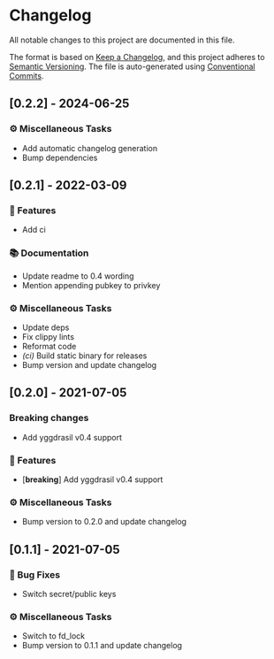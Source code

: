 # Changelog

All notable changes to this project are documented in this file.

The format is based on [Keep a Changelog], and this project adheres to
[Semantic Versioning]. The file is auto-generated using [Conventional Commits].

[keep a changelog]: https://keepachangelog.com/en/1.0.0/
[semantic versioning]: https://semver.org/spec/v2.0.0.html
[conventional commits]: https://www.conventionalcommits.org/en/v1.0.0/

## [0.2.2] - 2024-06-25

### ⚙️ Miscellaneous Tasks

- Add automatic changelog generation
- Bump dependencies


## [0.2.1] - 2022-03-09

### 🚀 Features

- Add ci

### 📚 Documentation

- Update readme to 0.4 wording
- Mention appending pubkey to privkey

### ⚙️ Miscellaneous Tasks

- Update deps
- Fix clippy lints
- Reformat code
- *(ci)* Build static binary for releases
- Bump version and update changelog


## [0.2.0] - 2021-07-05
### Breaking changes
 - Add yggdrasil v0.4 support

### 🚀 Features

- [**breaking**] Add yggdrasil v0.4 support

### ⚙️ Miscellaneous Tasks

- Bump version to 0.2.0 and update changelog


## [0.1.1] - 2021-07-05

### 🐛 Bug Fixes

- Switch secret/public keys

### ⚙️ Miscellaneous Tasks

- Switch to fd_lock
- Bump version to 0.1.1 and update changelog


<!-- generated by git-cliff -->
